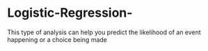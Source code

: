 # Logistic-Regression-
This type of analysis can help you predict the likelihood of an event happening or a choice being made
